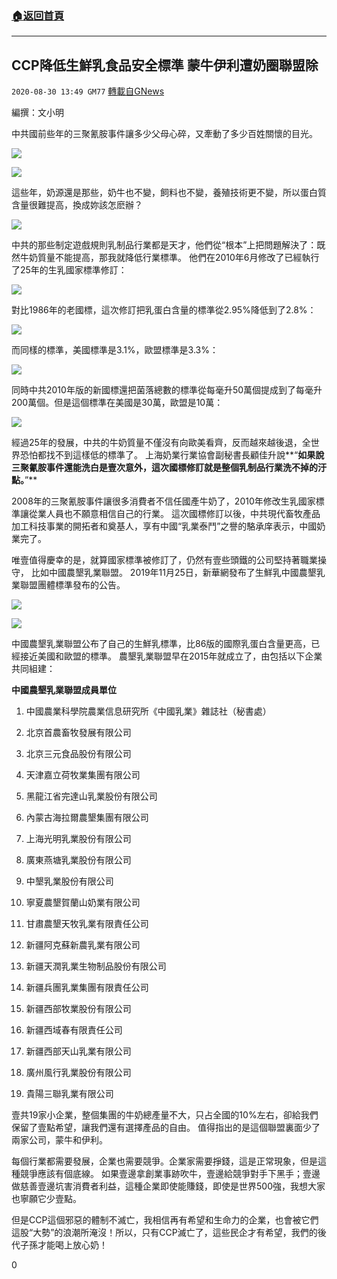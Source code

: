 ###  [:house:返回首頁](https://github.com/ourhimalayas/txt)
---

## CCP降低生鮮乳食品安全標準 蒙牛伊利遭奶圈聯盟除
`2020-08-30 13:49 GM77` [轉載自GNews](https://gnews.org/zh-hant/325319/)

編撰：文小明

中共國前些年的三聚氰胺事件讓多少父母心碎，又牽動了多少百姓關懷的目光。

![](https://s3.amazonaws.com/gnews-media-offload/wp-content/uploads/2020/08/30134319/%E5%A5%B61-1.png)

![](https://s3.amazonaws.com/gnews-media-offload/wp-content/uploads/2020/08/30134419/%E5%A5%B62-2.png)

這些年，奶源還是那些，奶牛也不變，飼料也不變，養殖技術更不變，所以蛋白質含量很難提高，換成妳該怎麽辦？

![](https://s3.amazonaws.com/gnews-media-offload/wp-content/uploads/2020/08/30132643/%E5%A5%B63-1.png)

中共的那些制定遊戲規則乳制品行業都是天才，他們從“根本”上把問題解決了：既然牛奶質量不能提高，那我就降低行業標準。 他們在2010年6月修改了已經執行了25年的生乳國家標準修訂：

![](https://s3.amazonaws.com/gnews-media-offload/wp-content/uploads/2020/08/30132721/%E5%A5%B64-1.png)

對比1986年的老國標，這次修訂把乳蛋白含量的標準從2.95%降低到了2.8%：

![](https://s3.amazonaws.com/gnews-media-offload/wp-content/uploads/2020/08/30132802/%E5%A5%B65-1.png)

而同樣的標準，美國標準是3.1%，歐盟標準是3.3%：

![](https://s3.amazonaws.com/gnews-media-offload/wp-content/uploads/2020/08/30132909/%E5%A5%B66-1.png)

同時中共2010年版的新國標還把菌落總數的標準從每毫升50萬個提成到了每毫升200萬個。但是這個標準在美國是30萬，歐盟是10萬：

![](https://s3.amazonaws.com/gnews-media-offload/wp-content/uploads/2020/08/30132950/%E5%A5%B67-1.png)

經過25年的發展，中共的牛奶質量不僅沒有向歐美看齊，反而越來越後退，全世界恐怕都找不到這樣低的標準了。 上海奶業行業協會副秘書長顧佳升說**“****如果說三聚氰胺事件還能洗白是壹次意外，這次國標修訂就是整個乳制品行業洗不掉的汙點。****”**

2008年的三聚氰胺事件讓很多消費者不信任國產牛奶了，2010年修改生乳國家標準讓從業人員也不願意相信自己的行業。 這次國標修訂以後，中共現代畜牧產品加工科技事業的開拓者和奠基人，享有中國“乳業泰鬥”之譽的駱承庠表示，中國奶業完了。

唯壹值得慶幸的是，就算國家標準被修訂了，仍然有壹些頭鐵的公司堅持著職業操守， 比如中國農墾乳業聯盟。 2019年11月25日，新華網發布了生鮮乳中國農墾乳業聯盟團體標準發布的公告。

![](https://s3.amazonaws.com/gnews-media-offload/wp-content/uploads/2020/08/30133129/%E5%86%9C%E5%9E%A6%E4%B9%B3%E4%B8%9A169-4.png)

![](https://s3.amazonaws.com/gnews-media-offload/wp-content/uploads/2020/08/30133216/%E5%A5%B69.png)

中國農墾乳業聯盟公布了自己的生鮮乳標準，比86版的國際乳蛋白含量更高，已經接近美國和歐盟的標準。 農墾乳業聯盟早在2015年就成立了，由包括以下企業共同組建：

**中國農墾乳業聯盟成員單位**

1. 中國農業科學院農業信息研究所《中國乳業》雜誌社（秘書處）

2. 北京首農畜牧發展有限公司

3. 北京三元食品股份有限公司

4. 天津嘉立荷牧業集團有限公司

5. 黑龍江省完達山乳業股份有限公司

6. 內蒙古海拉爾農墾集團有限公司

7. 上海光明乳業股份有限公司

8. 廣東燕塘乳業股份有限公司

9. 中墾乳業股份有限公司

10. 寧夏農墾賀蘭山奶業有限公司

11. 甘肅農墾天牧乳業有限責任公司

12. 新疆阿克蘇新農乳業有限公司

13. 新疆天潤乳業生物制品股份有限公司

14. 新疆兵團乳業集團有限責任公司

15. 新疆西部牧業股份有限公司

16. 新疆西域春有限責任公司

17. 新疆西部天山乳業有限公司

18. 廣州風行乳業股份有限公司

19. 貴陽三聯乳業有限公司

壹共19家小企業，整個集團的牛奶總產量不大，只占全國的10%左右，卻給我們保留了壹點希望，讓我們還有選擇產品的自由。 值得指出的是這個聯盟裏面少了兩家公司，蒙牛和伊利。

每個行業都需要發展，企業也需要競爭。企業家需要掙錢，這是正常現象，但是這種競爭應該有個底線。 如果壹邊拿創業事跡吹牛，壹邊給競爭對手下黑手；壹邊做慈善壹邊坑害消費者利益，這種企業即使能賺錢，即使是世界500強，我想大家也寧願它少壹點。

但是CCP這個邪惡的體制不滅亡，我相信再有希望和生命力的企業，也會被它們這股“大勢”的浪潮所淹沒！所以，只有CCP滅亡了，這些民企才有希望，我們的後代子孫才能喝上放心奶！

0
